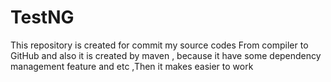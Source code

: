 # TestNG
This repository is created for commit my source codes From compiler to GitHub and also it is created by maven , because it have some dependency management feature and etc ,Then it makes easier to work
